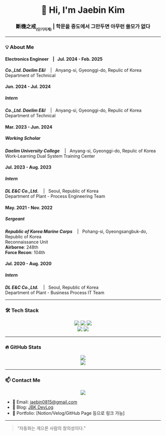 <h1 align="center">👋 Hi, I'm Jaebin Kim</h1>
<h3 align="center">斷機之戒<sub><sub>(단기지계)</sub></sub> | 학문을 중도에서 그만두면 아무런 쓸모가 없다</h3>

---

### 💡 **About Me**

#### **Electronics Engineer** &nbsp;&nbsp;&nbsp;|&nbsp;&nbsp; **Jul. 2024 - Feb. 2025**

**_Co.,Ltd. Daelim E&I_** &nbsp;&nbsp;&nbsp;|&nbsp;&nbsp; Anyang-si, Gyeonggi-do, Repulic of Korea<br>
Department of Technical

#### **Jun. 2024 - Jul. 2024**

##### **Intern**

**_Co.,Ltd. Daelim E&I_** &nbsp;&nbsp;&nbsp;|&nbsp;&nbsp; Anyang-si, Gyeonggi-do, Repulic of Korea<br>
Department of Technical

#### **Mar. 2023 - Jun. 2024**

##### **Working Scholar**

**_Daelim University College_** &nbsp;&nbsp;&nbsp;|&nbsp;&nbsp; Anyang-si, Gyeonggi-do, Repulic of Korea<br>
Work-Learning Dual System Training Center

#### **Jul. 2023 - Aug. 2023**

##### **Intern**

**_DL E&C Co.,Ltd._** &nbsp;&nbsp;&nbsp;|&nbsp;&nbsp; Seoul, Republic of Korea<br>
Department of Plant - Process Engineering Team

#### **May. 2021 - Nov. 2022**

##### **Sergeant**

**_Republic of Korea Marine Corps_** &nbsp;&nbsp;&nbsp;|&nbsp;&nbsp; Pohang-si, Gyeongsangbuk-do, Republic of Korea<br>
Reconnaissance Unit<br>
**Airborne**: 248th<br>
**Force Recon**: 104th

#### **Jul. 2020 - Aug. 2020**

##### **Intern**

**_DL E&C Co.,Ltd._** &nbsp;&nbsp;&nbsp;|&nbsp;&nbsp; Seoul, Republic of Korea<br>
Department of Plant - Business Process IT Team

---

### 🛠 **Tech Stack**

<p align="center">
  <img src="https://img.shields.io/badge/Python-3776AB?style=for-the-badge&logo=python&logoColor=white"/>
  <img src="https://img.shields.io/badge/Selenium-43B02A?style=for-the-badge&logo=selenium&logoColor=white"/>
  <img src="https://img.shields.io/badge/OpenCV-5C3EE8?style=for-the-badge&logo=opencv&logoColor=white"/>
  <br>
  <img src="https://img.shields.io/badge/C-A8B9CC?style=for-the-badge&logo=c&logoColor=white"/>
  <img src="https://img.shields.io/badge/Arduino-00979D?style=for-the-badge&logo=arduino&logoColor=white"/>
</p>

<!-- https://simpleicons.org -->
<!-- https://img.shields.io/badge/[이름]-[배경색]?style=for-the-badge&logo=[슬러그]&logoColor=[글씨색] -->

---

### 🔥 **GitHub Stats**

<p align="center">
  <img src="https://github-readme-stats.vercel.app/api?username=JaeBinary-github-id&show_icons=true&theme=tokyonight"/>
  <br>
  <img src="https://github-readme-streak-stats.herokuapp.com?user=JaeBinary-github-id&theme=tokyonight"/>
</p>

---

### 📫 **Contact Me**

<p align="center">
  <a href="https://haileelog.github.io/"><img src="https://img.shields.io/badge/Gmail-#EA4335?style=for-the-badge&logo=gmail&logoColor=white"/></a>
</p>

- 📧 Email: jaebin0815@gmail.com
- 📝 Blog: [JBK DevLog](https://jbk-blog.com)
- 💼 Portfolio: [Notion/Velog/GitHub Page 등으로 링크 가능]

---

> “자동화는 게으른 사람의 창의성이다.”

